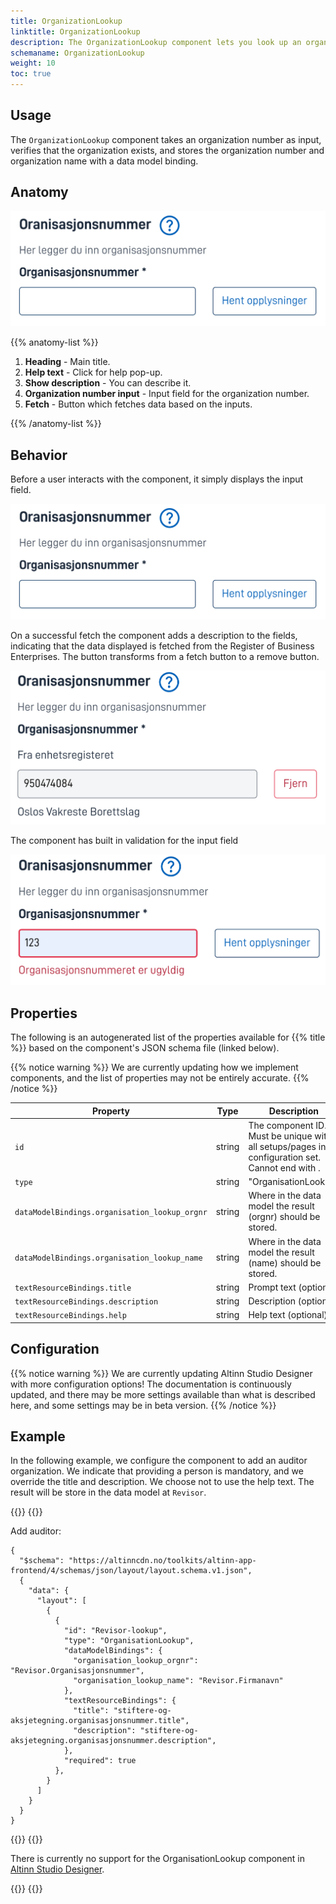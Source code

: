 ```yaml
---
title: OrganizationLookup
linktitle: OrganizationLookup
description: The OrganizationLookup component lets you look up an organization within The Central Coordinating Register for Legal Entities by its organization number.
schemaname: OrganizationLookup
weight: 10
toc: true
---
```


## Usage

The `OrganizationLookup` component takes an organization number as input, verifies that the organization exists, and stores the 
organization number and organization name with a data model binding.

## Anatomy

![Organization lookup component](image.png)

{{% anatomy-list %}}

1. **Heading** - Main title.
2. **Help text** - Click for help pop-up.
3. **Show description** - You can describe it.
4. **Organization number input** - Input field for the organization number.
5. **Fetch** - Button which fetches data based on the inputs.

{{% /anatomy-list %}}

## Behavior

Before a user interacts with the component, it simply displays the input field.

![Input field for organization number and a fetch button](image.png)

On a successful fetch the component adds a description to the fields, indicating that the data displayed is fetched from 
the Register of Business Enterprises. The button transforms from a fetch button to a remove button.

![Locked input field, button changed from "fetch" to "remove"](image-1.png)

The component has built in validation for the input field

![Validation of the input field](image-2.png)

## Properties

The following is an autogenerated list of the properties available for {{% title %}} based on the component's JSON schema file (linked below).

{{% notice warning %}}
We are currently updating how we implement components, and the list of properties may not be entirely accurate.
{{% /notice %}}

| **Property**                                   | **Type** | **Description**                                                                                                    |
| ---------------------------------------------- | -------- | ------------------------------------------------------------------------------------------------------------------ |
| `id`                                           | string   | The component ID. Must be unique within all setups/pages in a configuration set. Cannot end with <hyphen><number>. |
| `type`                                         | string   | "OrganisationLookup"                                                                                                     |
| `dataModelBindings.organisation_lookup_orgnr`  | string   | Where in the data model the result (orgnr) should be stored.                                                         |
| `dataModelBindings.organisation_lookup_name`   | string   | Where in the data model the result (name) should be stored.                                                        |
| `textResourceBindings.title`                   | string   | Prompt text (optional)                                                                                             |
| `textResourceBindings.description`             | string   | Description (optional)                                                                                             |
| `textResourceBindings.help`                    | string   | Help text (optional)    

## Configuration

{{% notice warning %}}
We are currently updating Altinn Studio Designer with more configuration options!
The documentation is continuously updated, and there may be more settings available than what is described here, and some settings may be in beta version.
{{% /notice %}}

## Example

In the following example, we configure the component to add an auditor organization.
We indicate that providing a person is mandatory, and we override the title and description.
We choose not to use the help text.
The result will be store in the data model at `Revisor`.

{{<content-version-selector classes="border-box">}}
{{<content-version-container version-label="Code">}}

Add auditor:

```json{hl_lines="6-"}
{
  "$schema": "https://altinncdn.no/toolkits/altinn-app-frontend/4/schemas/json/layout/layout.schema.v1.json",
  {
    "data": {
      "layout": [
        {
          {
            "id": "Revisor-lookup",
            "type": "OrganisationLookup",
            "dataModelBindings": {
              "organisation_lookup_orgnr": "Revisor.Organisasjonsnummer",
              "organisation_lookup_name": "Revisor.Firmanavn"
            },
            "textResourceBindings": {
              "title": "stiftere-og-aksjetegning.organisasjonsnummer.title",
              "description": "stiftere-og-aksjetegning.organisasjonsnummer.description",
            },
            "required": true
          },
        }
      ]
    }
  }
}
```

{{</content-version-container>}}
{{<content-version-container version-label="Altinn Studio Designer">}}

There is currently no support for the OrganisationLookup component in [Altinn Studio Designer](/altinn-studio/getting-started/).

{{</content-version-container>}}
{{</content-version-selector>}}